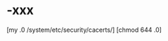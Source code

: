 # -xxx

[my <FILENAME>.0 /system/etc/security/cacerts/]
  [chmod 644 <FILENAME>.0]
  














